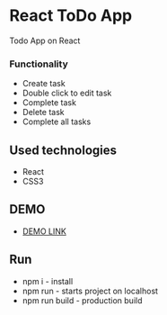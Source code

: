 # React ToDo App

Todo App on React

### Functionality

* Create task
* Double click to edit task
* Complete task
* Delete task
* Complete all tasks

## Used technologies
* React
* CSS3

## DEMO
* [DEMO LINK](https://velzepooz.github.io/react_todo-app/)

## Run
* npm i - install
* npm run - starts project on localhost
* npm run build - production build
